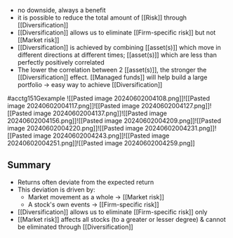 - no downside, always a benefit
- it is possible to reduce the total amount of [[Risk]] through [[Diversification]]
- [[Diversification]] allows us to eliminate [[Firm-specific risk]] but not [[Market risk]]
- [[Diversification]] is achieved by combining [[asset(s)]] which move in different directions at different times; [[asset(s)]] which are less than perfectly positively correlated
- The lower the correlation between 2 [[asset(s)]], the stronger the [[Diversification]] effect.
[[Managed funds]] will help build a large portfolio $\rightarrow$ easy way to achieve [[Diversification]]

#acctg151Gexample ![[Pasted image 20240602004108.png]]![[Pasted image 20240602004117.png]]![[Pasted image 20240602004127.png]]![[Pasted image 20240602004137.png]]![[Pasted image 20240602004156.png]]![[Pasted image 20240602004209.png]]![[Pasted image 20240602004220.png]]![[Pasted image 20240602004231.png]]![[Pasted image 20240602004243.png]]![[Pasted image 20240602004251.png]]![[Pasted image 20240602004259.png]]
## Summary
- Returns often deviate from the expected return
- This deviation is driven by:
	- Market movement as a whole $\rightarrow$ [[Market risk]]
	- A stock's own events $\rightarrow$ [[Firm-specific risk]]
- [[Diversification]] allows us to eliminate [[Firm-specific risk]] only
- [[Market risk]] affects all stocks (to a greater or lesser degree) & cannot be eliminated through [[Diversification]]